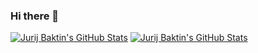 ### Hi there 👋

[![Jurij Baktin's GitHub Stats](https://github-readme-stats.vercel.app/api?username=jbakhtin&show_icons=true&theme=gradient)](https://github.com/jbakhtin)
[![Jurij Baktin's GitHub Stats](https://github-readme-stats.vercel.app/api/top-langs/?username=jbakhtin&layout=compact)](https://github.com/jbakhtin)

<!--
**jbakhtin/jbakhtin** is a ✨ _special_ ✨ repository because its `README.md` (this file) appears on your GitHub profile.

Here are some ideas to get you started:

- 🔭 I’m currently working on ...
- 🌱 I’m currently learning ...
- 👯 I’m looking to collaborate on ...
- 🤔 I’m looking for help with ...
- 💬 Ask me about ...
- 📫 How to reach me: ...
- 😄 Pronouns: ...
- ⚡ Fun fact: ...
-->
